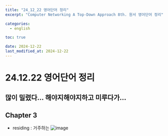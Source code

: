 ```yaml
---
title: "24_12_22 영어단어 정리"
excerpt: "Computer Networking A Top-Down Approach 8th. 원서 영어단어 정리"

categories:
  - english

toc: true

date: 2024-12-22
last_modified_at: 2024-12-22
---
```


# 24.12.22 영어단어 정리

## 많이 밀렸다... 해야지해야지하고 미루다가...

## Chapter 3

- residing : 거주하는
  ![image](<스크린샷 2024-12-22 13.44.39.png>)
